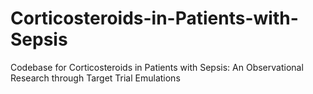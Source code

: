 # Corticosteroids-in-Patients-with-Sepsis
Codebase for Corticosteroids in Patients with Sepsis: An Observational Research through Target Trial Emulations
